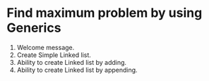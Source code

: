 # Find maximum problem by using Generics
1) Welcome message.
2) Create Simple Linked list.
3) Ability to create Linked list by adding.
4) Ability to create Linked list by appending.